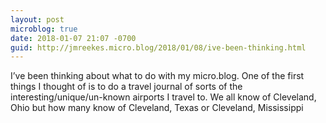 ```yaml
---
layout: post
microblog: true
date: 2018-01-07 21:07 -0700
guid: http://jmreekes.micro.blog/2018/01/08/ive-been-thinking.html
---
```

I’ve been thinking about what to do with my micro.blog. One of the first things I thought of is to do a travel journal of sorts of the interesting/unique/un-known airports I travel to. We all know of Cleveland, Ohio but how many know of Cleveland, Texas or Cleveland, Mississippi
